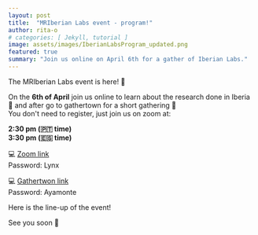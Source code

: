 ```yaml
---
layout: post
title:  "MRIberian Labs event - program!"
author: rita-o
# categories: [ Jekyll, tutorial ]
image: assets/images/IberianLabsProgram_updated.png
featured: true
summary: "Join us online on April 6th for a gather of Iberian Labs."
---
```


The MRIberian Labs event is here! 🎉

On the **6th of April** join us online to learn about the research done in Iberia 🧲 and after go to gathertown for a short gathering 🍹  
You don't need to register, just join us on zoom at:

**2:30 pm (🇵🇹 time)**  
**3:30 pm (🇪🇸 time)**

💻 [Zoom link](https://videoconf-colibri.zoom.us/j/82238584430?pwd=dENkRU5XUisxMVVLa1pEQXZQc0lTUT09)  
Password: Lynx

💻 [Gathertwon link](https://app.gather.town/app/hF3YwqXLIPhlWEpI/ISMRM-IberianChapter)  
Password: Ayamonte

Here is the line-up of the event!

See you soon 🥰
